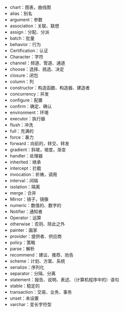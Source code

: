 - chart：图表，曲线图
- alias：别名
- argument：参数
- association：关联、联想
- assign：分配、分派
- batch：批量
- behavior：行为
- Certification：认证
- Character：字符
- channel：频道、管道、通道
- choose：选择、挑选、决定
- closure：闭包
- column：列
- constructor：构造函数、构造器、建造者
- concurrency：并发
- configure：配置
- confirm：确定、确认
- environment：环境
- executor：执行器
- flush：冲洗
- full：充满的
- force：暴力
- forward：向前的，转交、转发
- gradient：斜坡，坡度，渐变
- handler：处理器
- inherited：继承
- intercept：拦截
- invocation：祈祷，调用
- interval：间隔
- isolation：隔离
- merge：合并
- Mirror：镜子，镜像
- numeric：数值的、数字的
- Notifier：通知者
- Operator：运算
- otherwise：否则、除此之外
- painter：画家
- provider：提供者、供应商
- policy：策略
- parse：解析
- recommend：建议、推荐、劝告
- scheme：计划、方案、系统
- serialize：序列化
- separator：分隔、分离
- statement：报告、说明、表述、（计算机程序中的）语句
- stable：稳定的
- transaction：交易、业务、事务
- unset：未设置
- varchar：变长字符型
